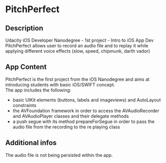 # PitchPerfect
## Description
Udacity iOS Developer Nanodegree - 1st project - Intro to iOS App Dev <br>
PitchPerfect allows user to record an audio file and to replay it while applying different voice effects (slow, speed, chipmunk, darth vador)
## App Content
PitchPerfect is the first project from the iOS Nanodegree and aims at introducing students with basic iOS/SWIFT concept.<br>
The app includes the following:
- basic UIKit elements (buttons, labels and imageviews) and AutoLayout constraints
- the AVFoundation framework in order to access the AVAudioRecorder and AVAudioPlayer classes and their delegate methods
- a push segue with its method prepareForSegue in order to pass the audio file from the recording to the re playing class

## Additional infos
The audio file is not being persisted within the app.
